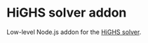 # HiGHS solver addon

Low-level Node.js addon for the [HiGHS solver][highs].

[highs]: https://github.com/ERGO-COde/HiGHS
